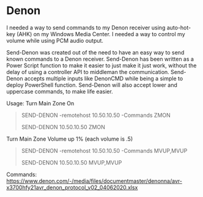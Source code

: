 # Denon
I needed a way to send commands to my Denon receiver using auto-hot-key (AHK) on my Windows Media Center. I needed a way to control my volume while using PCM audio output.


Send-Denon was created out of the need to have an easy way to send known commands to a Denon receiver. Send-Denon has been written as a Power Script function to make it easier to just make it just work, without the delay of using a controller API to middleman the communication. Send-Denon accepts multiple inputs like DenonCMD while being a simple to deploy PowerShell function. Send-Denon will also accept lower and uppercase commands, to make life easier.

Usage:
Turn Main Zone On
> SEND-DENON -remotehost 10.50.10.50 -Commands ZMON
> 
> SEND-DENON 10.50.10.50 ZMON 
> 
Turn Main Zone Volume up 1% (each volume is .5)
> SEND-DENON -remotehost 10.50.10.50 -Commands MVUP,MVUP 
> 
> SEND-DENON 10.50.10.50 MVUP,MVUP

Commands: https://www.denon.com/-/media/files/documentmaster/denonna/avr-x3700hfy21avr_denon_protocol_v02_04062020.xlsx

